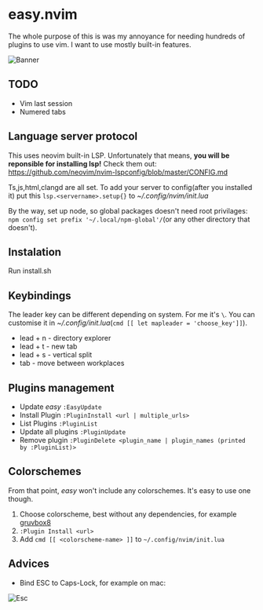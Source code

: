 # easy.nvim

The whole purpose of this is was my annoyance for needing hundreds of plugins to use vim.
I want to use mostly built-in features.

![Banner](https://raw.github.com/DesantBucie/DesantBucie/master/easy.nvim/banner.png)

## TODO

* Vim last session
* Numered tabs

## Language server protocol

This uses neovim built-in LSP. Unfortunately that means, **you will be reponsible for installing lsp!** Check them out: https://github.com/neovim/nvim-lspconfig/blob/master/CONFIG.md

Ts,js,html,clangd are all set. To add your server to config(after you installed it) put this `lsp.<servername>.setup{}` to _~/.config/nvim/init.lua_ 

By the way, set up node, so global packages doesn't need root privilages: `npm config set prefix '~/.local/npm-global'/`(or any other directory that doesn't).

## Instalation

Run install.sh

## Keybindings

The leader key can be different depending on system. For me it's `\`. You can customise it in _~/.config/init.lua_(`cmd [[ let mapleader = 'choose_key']]`).

* lead + n - directory explorer 
* lead + t - new tab
* lead + s - vertical split
* tab - move between workplaces

## Plugins management

* Update *easy* `:EasyUpdate`
* Install Plugin `:PluginInstall <url | multiple_urls>`
* List Plugins `:PluginList`
* Update all plugins `:PluginUpdate`
* Remove plugin `:PluginDelete <plugin_name | plugin_names (printed by :PluginList)>`

## Colorschemes

From that point, *easy* won't include any colorschemes. It's easy to use one though.

1. Choose colorscheme, best without any dependencies, for example [gruvbox8](https://github.com/lifepillar/vim-gruvbox8)
2. `:Plugin Install <url>`
3. Add `cmd [[ <colorscheme-name> ]]` to `~/.config/nvim/init.lua`

## Advices

* Bind ESC to Caps-Lock, for example on mac:

![Esc](https://raw.github.com/DesantBucie/DesantBucie/master/easy.nvim/esc.gif)
